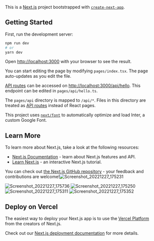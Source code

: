 This is a [Next.js](https://nextjs.org/) project bootstrapped with [`create-next-app`](https://github.com/vercel/next.js/tree/canary/packages/create-next-app).

## Getting Started

First, run the development server:

```bash
npm run dev
# or
yarn dev
```

Open [http://localhost:3000](http://localhost:3000) with your browser to see the result.

You can start editing the page by modifying `pages/index.tsx`. The page auto-updates as you edit the file.

[API routes](https://nextjs.org/docs/api-routes/introduction) can be accessed on [http://localhost:3000/api/hello](http://localhost:3000/api/hello). This endpoint can be edited in `pages/api/hello.ts`.

The `pages/api` directory is mapped to `/api/*`. Files in this directory are treated as [API routes](https://nextjs.org/docs/api-routes/introduction) instead of React pages.

This project uses [`next/font`](https://nextjs.org/docs/basic-features/font-optimization) to automatically optimize and load Inter, a custom Google Font.

## Learn More

To learn more about Next.js, take a look at the following resources:

- [Next.js Documentation](https://nextjs.org/docs) - learn about Next.js features and API.
- [Learn Next.js](https://nextjs.org/learn) - an interactive Next.js tutorial.

You can check out [the Next.js GitHub repository](https://github.com/vercel/next.js/) - your feedback and contributions are welcome!![Screenshot_20221227_175231](https://user-images.githubusercontent.com/100475261/210198013-4932e588-f32a-4b32-ba20-b09f608566f9.png)

![Screenshot_20221227_175736](https://user-images.githubusercontent.com/100475261/210198019-0083c614-ae3e-4d39-a928-db162240ee19.png)
![Screenshot_20221227_175250](https://user-images.githubusercontent.com/100475261/210198021-52973a5b-5978-4d51-b94c-c517aa411338.png)
![Screenshot_20221227_175311](https://user-images.githubusercontent.com/100475261/210198022-30cbda04-8468-440e-82ce-4ee819323663.png)
![Screenshot_20221227_175352](https://user-images.githubusercontent.com/100475261/210198024-a6e0c980-1b18-4f8e-827b-f9ade5ee2383.png)

## Deploy on Vercel

The easiest way to deploy your Next.js app is to use the [Vercel Platform](https://vercel.com/new?utm_medium=default-template&filter=next.js&utm_source=create-next-app&utm_campaign=create-next-app-readme) from the creators of Next.js.

Check out our [Next.js deployment documentation](https://nextjs.org/docs/deployment) for more details.
